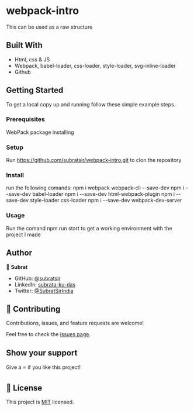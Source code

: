 # webpack-intro
This can be used as a raw structure

## Built With

- Html, css & JS
- Webpack, babel-loader, css-loader, style-loader, svg-inline-loader
- Github

## Getting Started

To get a local copy up and running follow these simple example steps.

### Prerequisites
WebPack package installing

### Setup
Run https://github.com/subratsir/webpack-intro.git to clon the repository

### Install
run the following comands:
npm i webpack webpack-cli --save-dev
npm i --save-dev babel-loader
npm i --save-dev html-webpack-plugin
npm i --save-dev style-loader css-loader
npm i --save-dev webpack-dev-server

### Usage
Run the comand npm run start to get a working environment with the project I made

## Author

👤 **Subrat**

- GitHub: [@subratsir](https://github.com/subratsir)
- LinkedIn: [subrata-ku-das](https://www.linkedin.com/in/subrata-ku-das/)
- Twitter: [@SubratSirIndia](https://twitter.com/SubratSirIndia)

## 🤝 Contributing

Contributions, issues, and feature requests are welcome!

Feel free to check the [issues page](https://github.com/subratsir/webpack-intro/issues).

## Show your support

Give a ⭐️ if you like this project!

## 📝 License

This project is [MIT](./MIT.md) licensed.
